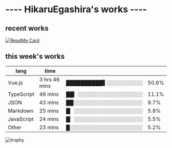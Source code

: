 # ---- HikaruEgashira's works ----

## recent works

[![ReadMe Card](https://github-readme-stats.vercel.app/api/pin/?username=twin-te&repo=twinte-front)](https://github.com/twin-te/twinte-front)

## this week's works

| lang        | time           |                       |        |
| ----------- | -------------- | --------------------- | ------ |
| Vue.js      | 3 hrs 46 mins  | ██████████▋░░░░░░░░░░ |  50.6% |
| TypeScript  | 49 mins        | ██▎░░░░░░░░░░░░░░░░░░ |  11.1% |
| JSON        | 43 mins        | ██░░░░░░░░░░░░░░░░░░░ |   9.7% |
| Markdown    | 25 mins        | █▏░░░░░░░░░░░░░░░░░░░ |   5.8% |
| JavaScript  | 24 mins        | █▏░░░░░░░░░░░░░░░░░░░ |   5.5% |
| Other       | 23 mins        | █░░░░░░░░░░░░░░░░░░░░ |   5.2% |

![trophy](https://github-profile-trophy.vercel.app/?username=HikaruEgashira&theme=onedark)
